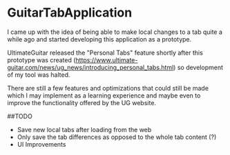 # GuitarTabApplication

I came up with the idea of being able to make local changes to a tab quite a while ago and started developing this application as a prototype.

UltimateGuitar released the "Personal Tabs" feature shortly after this prototype was created (https://www.ultimate-guitar.com/news/ug_news/introducing_personal_tabs.html) so development of my tool was halted.

There are still a few features and optimizations that could still be made which I may implement as a learning experience and maybe even to improve the functionality offered by the UG website.

##TODO
* Save new local tabs after loading from the web
* Only save the tab differences as opposed to the whole tab content (?)
* UI Improvements
